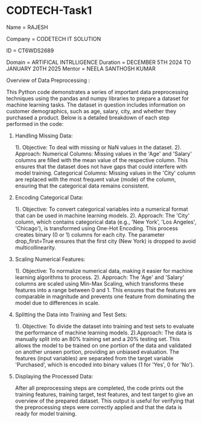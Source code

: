 # CODTECH-Task1
Name = RAJESH     

Company = CODETECH IT SOLUTION

ID = CT6WDS2689

Domain = ARTIFICAL INTRLLIGENCE
Duration = DECEMBER 5TH 2024 TO JANUARY 20TH 2025
Mentor = NEELA SANTHOSH KUMAR

Overview of Data Preprocessing :

This Python code demonstrates a series of important data preprocessing techniques using the pandas and numpy libraries to prepare a dataset for machine learning tasks. The dataset in question includes information on customer demographics, such as age, salary, city, and whether they purchased a product. Below is a detailed breakdown of each step performed in the code:
1. Handling Missing Data:

   1). Objective: To deal with missing or NaN values in the dataset.
   2). Approach:
        Numerical Columns: Missing values in the 'Age' and 'Salary' columns are filled with the mean value of the respective column. This ensures that the dataset does not have gaps that could interfere with model training.
        Categorical Columns: Missing values in the 'City' column are replaced with the most frequent value (mode) of the column, ensuring that the categorical data remains consistent.

2. Encoding Categorical Data:

   1). Objective: To convert categorical variables into a numerical format that can be used in machine learning models.
   2). Approach:
        The 'City' column, which contains categorical data (e.g., 'New York', 'Los Angeles', 'Chicago'), is transformed using One-Hot Encoding. This process creates binary (0 or 1) columns for each city. The parameter drop_first=True ensures that the first city (New York) is dropped to avoid multicollinearity.

3. Scaling Numerical Features:

   1). Objective: To normalize numerical data, making it easier for machine learning algorithms to process.
   2). Approach:
        The 'Age' and 'Salary' columns are scaled using Min-Max Scaling, which transforms these features into a range between 0 and 1. This ensures that the features are comparable in magnitude and prevents one feature from dominating the model due to differences in scale.

4. Splitting the Data into Training and Test Sets:

   1). Objective: To divide the dataset into training and test sets to evaluate the performance of machine learning models.
    2).Approach:
        The data is manually split into an 80% training set and a 20% testing set. This allows the model to be trained on one portion of the data and validated on another unseen portion, providing an unbiased evaluation.
        The features (input variables) are separated from the target variable 'Purchased', which is encoded into binary values (1 for 'Yes', 0 for 'No').

5. Displaying the Processed Data:

    After all preprocessing steps are completed, the code prints out the training features, training target, test features, and test target to give an overview of the prepared dataset. This output is useful for verifying that the preprocessing steps were correctly applied and that the data is ready for model training.
